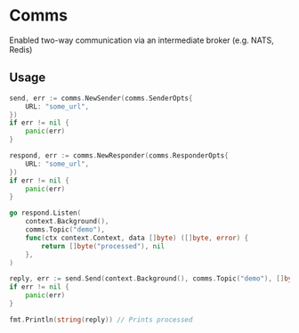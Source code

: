 # Comms

Enabled two-way communication via an intermediate broker (e.g. NATS, Redis)

## Usage

```go
send, err := comms.NewSender(comms.SenderOpts{
    URL: "some_url",
})
if err != nil {
    panic(err)
}

respond, err := comms.NewResponder(comms.ResponderOpts{
    URL: "some_url",
})
if err != nil {
    panic(err)
}

go respond.Listen(
    context.Background(), 
    comms.Topic("demo"), 
    func(ctx context.Context, data []byte) ([]byte, error) {
        return []byte("processed"), nil
    },
)

reply, err := send.Send(context.Background(), comms.Topic("demo"), []byte("some message"))
if err != nil {
    panic(err)
}

fmt.Println(string(reply)) // Prints processed
```

